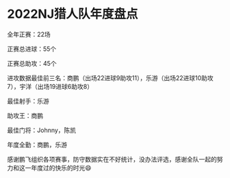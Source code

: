 # 2022NJ猎人队年度盘点

全年正赛：22场

正赛总进球：55个

正赛总助攻：45个

进攻数据最佳前三名：商鹏（出场22进球9助攻11），乐游（出场22进球10助攻7），宇洋（出场19进球6助攻8）

最佳射手：乐游

助攻王：商鹏

最佳门将：Johnny，陈凯

年度全勤：商鹏，乐游

感谢鹏飞组织各项赛事，防守数据实在不好统计，没办法评选，感谢全队一起的努力和这一年度过的快乐的时光😄

